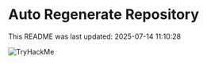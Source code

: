 # Auto Regenerate Repository

This README was last updated: 2025-07-14 11:10:28

 ![TryHackMe](https://tryhackme.com/badge/533634)